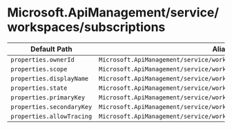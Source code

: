 # Microsoft.ApiManagement/service/workspaces/subscriptions

| Default Path | Alias |
|---|---|
| `properties.ownerId` | `Microsoft.ApiManagement/service/workspaces/subscriptions/ownerId` |
| `properties.scope` | `Microsoft.ApiManagement/service/workspaces/subscriptions/scope` |
| `properties.displayName` | `Microsoft.ApiManagement/service/workspaces/subscriptions/displayName` |
| `properties.state` | `Microsoft.ApiManagement/service/workspaces/subscriptions/state` |
| `properties.primaryKey` | `Microsoft.ApiManagement/service/workspaces/subscriptions/primaryKey` |
| `properties.secondaryKey` | `Microsoft.ApiManagement/service/workspaces/subscriptions/secondaryKey` |
| `properties.allowTracing` | `Microsoft.ApiManagement/service/workspaces/subscriptions/allowTracing` |

